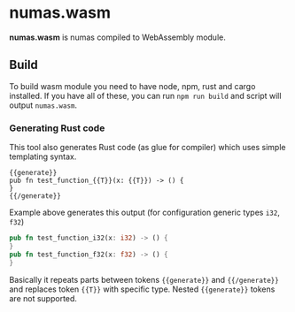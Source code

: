 # numas.wasm

**numas.wasm** is numas compiled to WebAssembly module.

## Build
To build wasm module you need to have node, npm, rust and cargo installed. If you have all of these, you can run `npm run build`
and script will output `numas.wasm`.

### Generating Rust code
This tool also generates Rust code (as glue for compiler) which uses simple templating syntax.
```
{{generate}}
pub fn test_function_{{T}}(x: {{T}}) -> () {
}
{{/generate}}
```
Example above generates this output (for configuration generic types `i32`, `f32`)
```rust
pub fn test_function_i32(x: i32) -> () {
}
pub fn test_function_f32(x: f32) -> () {
}
```
Basically it repeats parts between tokens `{{generate}}` and `{{/generate}}` and replaces token `{{T}}` with specific type. Nested `{{generate}}` tokens are not supported.
